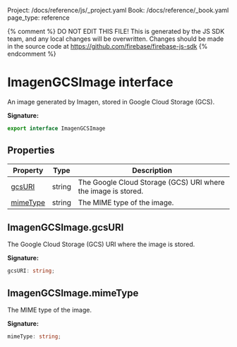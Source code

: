Project: /docs/reference/js/_project.yaml
Book: /docs/reference/_book.yaml
page_type: reference

{% comment %}
DO NOT EDIT THIS FILE!
This is generated by the JS SDK team, and any local changes will be
overwritten. Changes should be made in the source code at
https://github.com/firebase/firebase-js-sdk
{% endcomment %}

# ImagenGCSImage interface
An image generated by Imagen, stored in Google Cloud Storage (GCS).

<b>Signature:</b>

```typescript
export interface ImagenGCSImage 
```

## Properties

|  Property | Type | Description |
|  --- | --- | --- |
|  [gcsURI](./vertexai.imagengcsimage.md#imagengcsimagegcsuri) | string | The Google Cloud Storage (GCS) URI where the image is stored. |
|  [mimeType](./vertexai.imagengcsimage.md#imagengcsimagemimetype) | string | The MIME type of the image. |

## ImagenGCSImage.gcsURI

The Google Cloud Storage (GCS) URI where the image is stored.

<b>Signature:</b>

```typescript
gcsURI: string;
```

## ImagenGCSImage.mimeType

The MIME type of the image.

<b>Signature:</b>

```typescript
mimeType: string;
```

